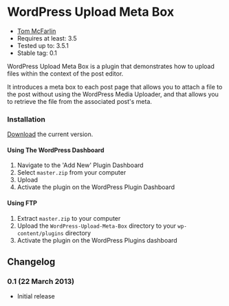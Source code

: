 # WordPress Upload Meta Box

* [Tom McFarlin](http://tommcfarlin.com)
* Requires at least: 3.5
* Tested up to: 3.5.1
* Stable tag: 0.1

WordPress Upload Meta Box is a plugin that demonstrates how to upload files within the context of the post editor.

It introduces a meta box to each post page that allows you to attach a file to the post without using the WordPress Media Uploader, and that allows you to retrieve the file from the associated post's meta.

### Installation

[Download](https://github.com/tommcfarlin/WordPress-Upload-Meta-Box/archive/master.zip) the current version.

#### Using The WordPress Dashboard

1. Navigate to the 'Add New' Plugin Dashboard
2. Select `master.zip` from your computer
3. Upload
4. Activate the plugin on the WordPress Plugin Dashboard

#### Using FTP

1. Extract `master.zip` to your computer
2. Upload the `WordPress-Upload-Meta-Box` directory to your `wp-content/plugins` directory
3. Activate the plugin on the WordPress Plugins dashboard

## Changelog

### 0.1 (22 March 2013)
* Initial release